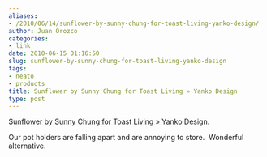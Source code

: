 ```yaml
---
aliases:
- /2010/06/14/sunflower-by-sunny-chung-for-toast-living-yanko-design/
author: Juan Orozco
categories:
- link
date: 2010-06-15 01:16:50
slug: sunflower-by-sunny-chung-for-toast-living-yanko-design
tags:
- neato
- products
title: Sunflower by Sunny Chung for Toast Living » Yanko Design
type: post
---
```


[Sunflower by Sunny Chung for Toast Living » Yanko Design][1].

Our pot holders are falling apart and are annoying to store.  Wonderful alternative.

[1]: http://www.yankodesign.com/2010/06/14/a-flowery-garden-for-your-tabletop/